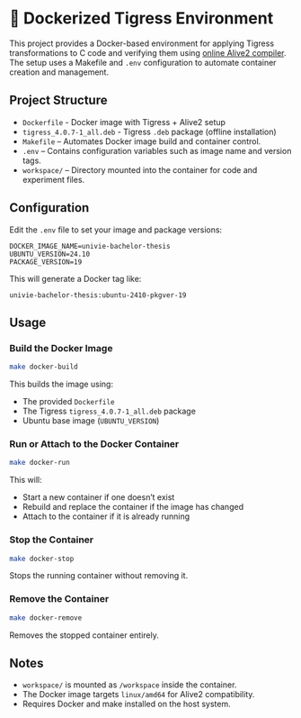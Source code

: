 # 🐳 Dockerized Tigress Environment

This project provides a Docker-based environment for applying Tigress transformations to C code and verifying them using [online Alive2 compiler](https://alive2.llvm.org/ce/). The setup uses a Makefile and `.env` configuration to automate container creation and management.

## Project Structure

- `Dockerfile` - Docker image with Tigress + Alive2 setup
- `tigress_4.0.7-1_all.deb` - Tigress `.deb` package (offline installation)
- `Makefile` – Automates Docker image build and container control.
- `.env` – Contains configuration variables such as image name and version tags.
- `workspace/` – Directory mounted into the container for code and experiment files.

## Configuration

Edit the `.env` file to set your image and package versions:

```env
DOCKER_IMAGE_NAME=univie-bachelor-thesis
UBUNTU_VERSION=24.10
PACKAGE_VERSION=19
```

This will generate a Docker tag like:

`univie-bachelor-thesis:ubuntu-2410-pkgver-19`

## Usage

### Build the Docker Image

```bash
make docker-build
```

This builds the image using:
- The provided `Dockerfile`
- The Tigress `tigress_4.0.7-1_all.deb` package
- Ubuntu base image (`UBUNTU_VERSION`)

### Run or Attach to the Docker Container

```bash
make docker-run
```

This will:
- Start a new container if one doesn’t exist
- Rebuild and replace the container if the image has changed
- Attach to the container if it is already running

### Stop the Container

```bash
make docker-stop
```

Stops the running container without removing it.

### Remove the Container

```bash
make docker-remove
```

Removes the stopped container entirely.

## Notes

- `workspace/` is mounted as `/workspace` inside the container.
- The Docker image targets `linux/amd64` for Alive2 compatibility.
- Requires Docker and make installed on the host system.
